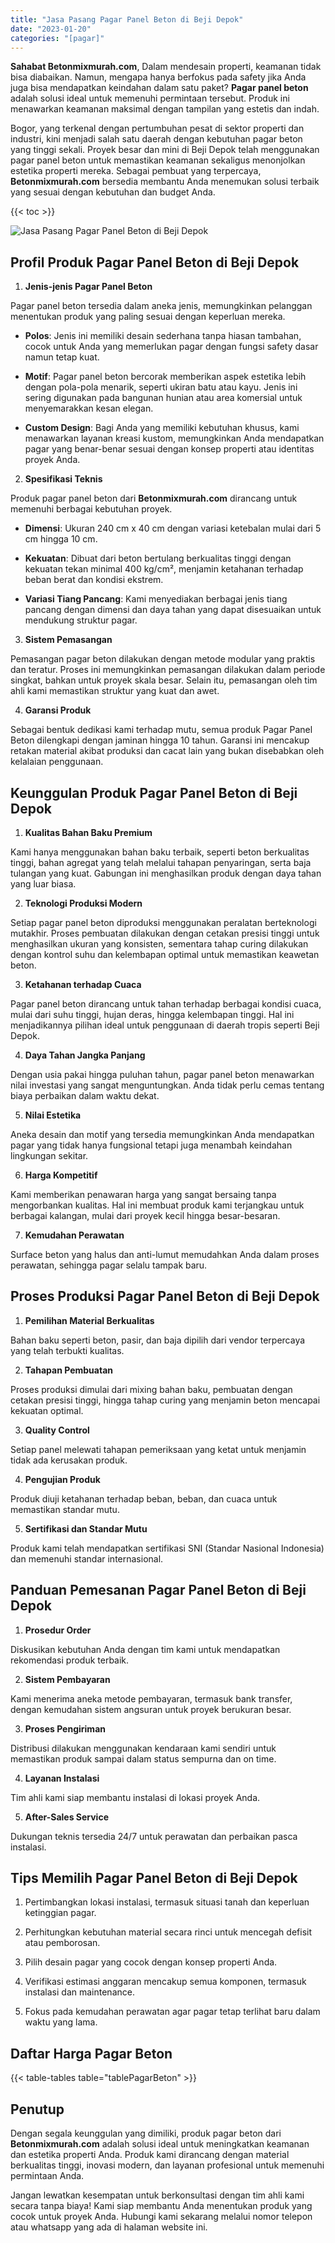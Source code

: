 ```yaml
---
title: "Jasa Pasang Pagar Panel Beton di Beji Depok"
date: "2023-01-20"
categories: "[pagar]"
---
```


**Sahabat Betonmixmurah.com**, Dalam mendesain properti, keamanan tidak bisa diabaikan. Namun, mengapa hanya berfokus pada safety jika Anda juga bisa mendapatkan keindahan dalam satu paket? **Pagar panel beton** adalah solusi ideal untuk memenuhi permintaan tersebut. Produk ini menawarkan keamanan maksimal dengan tampilan yang estetis dan indah.  

Bogor, yang terkenal dengan pertumbuhan pesat di sektor properti dan industri, kini menjadi salah satu daerah dengan kebutuhan pagar beton yang tinggi sekali. Proyek besar dan mini di Beji Depok telah menggunakan pagar panel beton untuk memastikan keamanan sekaligus menonjolkan estetika properti mereka. Sebagai pembuat yang terpercaya, **Betonmixmurah.com** bersedia membantu Anda menemukan solusi terbaik yang sesuai dengan kebutuhan dan budget Anda.

{{< toc >}}

![Jasa Pasang Pagar Panel Beton di Beji Depok](/images/pagar/pagar-beton-07.jpg)

## Profil Produk Pagar Panel Beton di Beji Depok

1. **Jenis-jenis Pagar Panel Beton**  

Pagar panel beton tersedia dalam aneka jenis, memungkinkan pelanggan menentukan produk yang paling sesuai dengan keperluan mereka.  

- **Polos**: Jenis ini memiliki desain sederhana tanpa hiasan tambahan, cocok untuk Anda yang memerlukan pagar dengan fungsi safety dasar namun tetap kuat.  

- **Motif**: Pagar panel beton bercorak memberikan aspek estetika lebih dengan pola-pola menarik, seperti ukiran batu atau kayu. Jenis ini sering digunakan pada bangunan hunian atau area komersial untuk menyemarakkan kesan elegan.  

- **Custom Design**: Bagi Anda yang memiliki kebutuhan khusus, kami menawarkan layanan kreasi kustom, memungkinkan Anda mendapatkan pagar yang benar-benar sesuai dengan konsep properti atau identitas proyek Anda.  

2. **Spesifikasi Teknis**  

Produk pagar panel beton dari **Betonmixmurah.com** dirancang untuk memenuhi berbagai kebutuhan proyek.  

- **Dimensi**: Ukuran 240 cm x 40 cm dengan variasi ketebalan mulai dari 5 cm hingga 10 cm.  

- **Kekuatan**: Dibuat dari beton bertulang berkualitas tinggi dengan kekuatan tekan minimal 400 kg/cm², menjamin ketahanan terhadap beban berat dan kondisi ekstrem.  

- **Variasi Tiang Pancang**: Kami menyediakan berbagai jenis tiang pancang dengan dimensi dan daya tahan yang dapat disesuaikan untuk mendukung struktur pagar.  

3. **Sistem Pemasangan**  

Pemasangan pagar beton dilakukan dengan metode modular yang praktis dan teratur. Proses ini memungkinkan pemasangan dilakukan dalam periode singkat, bahkan untuk proyek skala besar. Selain itu, pemasangan oleh tim ahli kami memastikan struktur yang kuat dan awet.  

4. **Garansi Produk**  

Sebagai bentuk dedikasi kami terhadap mutu, semua produk Pagar Panel Beton dilengkapi dengan jaminan hingga 10 tahun. Garansi ini mencakup retakan material akibat produksi dan cacat lain yang bukan disebabkan oleh kelalaian penggunaan.

## Keunggulan Produk Pagar Panel Beton di Beji Depok 

1. **Kualitas Bahan Baku Premium**  

Kami hanya menggunakan bahan baku terbaik, seperti beton berkualitas tinggi, bahan agregat yang telah melalui tahapan penyaringan, serta baja tulangan yang kuat. Gabungan ini menghasilkan produk dengan daya tahan yang luar biasa.  

2. **Teknologi Produksi Modern**  

Setiap pagar panel beton diproduksi menggunakan peralatan berteknologi mutakhir. Proses pembuatan dilakukan dengan cetakan presisi tinggi untuk menghasilkan ukuran yang konsisten, sementara tahap curing dilakukan dengan kontrol suhu dan kelembapan optimal untuk memastikan keawetan beton.  

3. **Ketahanan terhadap Cuaca**  

Pagar panel beton dirancang untuk tahan terhadap berbagai kondisi cuaca, mulai dari suhu tinggi, hujan deras, hingga kelembapan tinggi. Hal ini menjadikannya pilihan ideal untuk penggunaan di daerah tropis seperti Beji Depok.  

4. **Daya Tahan Jangka Panjang**  

Dengan usia pakai hingga puluhan tahun, pagar panel beton menawarkan nilai investasi yang sangat menguntungkan. Anda tidak perlu cemas tentang biaya perbaikan dalam waktu dekat.  

5. **Nilai Estetika**  

Aneka desain dan motif yang tersedia memungkinkan Anda mendapatkan pagar yang tidak hanya fungsional tetapi juga menambah keindahan lingkungan sekitar.  

6. **Harga Kompetitif**  

Kami memberikan penawaran harga yang sangat bersaing tanpa mengorbankan kualitas. Hal ini membuat produk kami terjangkau untuk berbagai kalangan, mulai dari proyek kecil hingga besar-besaran.  

7. **Kemudahan Perawatan**  

Surface beton yang halus dan anti-lumut memudahkan Anda dalam proses perawatan, sehingga pagar selalu tampak baru.

## Proses Produksi Pagar Panel Beton di Beji Depok

1. **Pemilihan Material Berkualitas**  

Bahan baku seperti beton, pasir, dan baja dipilih dari vendor terpercaya yang telah terbukti kualitas.

2. **Tahapan Pembuatan**  

Proses produksi dimulai dari mixing bahan baku, pembuatan dengan cetakan presisi tinggi, hingga tahap curing yang menjamin beton mencapai kekuatan optimal.

3. **Quality Control**  

Setiap panel melewati tahapan pemeriksaan yang ketat untuk menjamin tidak ada kerusakan produk.

4. **Pengujian Produk**  

Produk diuji ketahanan terhadap beban, beban, dan cuaca untuk memastikan standar mutu.

5. **Sertifikasi dan Standar Mutu**  

Produk kami telah mendapatkan sertifikasi SNI (Standar Nasional Indonesia) dan memenuhi standar internasional.

## Panduan Pemesanan Pagar Panel Beton di Beji Depok

1. **Prosedur Order**  

Diskusikan kebutuhan Anda dengan tim kami untuk mendapatkan rekomendasi produk terbaik.

2. **Sistem Pembayaran**  

Kami menerima aneka metode pembayaran, termasuk bank transfer, dengan kemudahan sistem angsuran untuk proyek berukuran besar.

3. **Proses Pengiriman**  

Distribusi dilakukan menggunakan kendaraan kami sendiri untuk memastikan produk sampai dalam status sempurna dan on time.

4. **Layanan Instalasi**  

Tim ahli kami siap membantu instalasi di lokasi proyek Anda.

5. **After-Sales Service**  

Dukungan teknis tersedia 24/7 untuk perawatan dan perbaikan pasca instalasi.

## Tips Memilih Pagar Panel Beton di Beji Depok

1. Pertimbangkan lokasi instalasi, termasuk situasi tanah dan keperluan ketinggian pagar.  

2. Perhitungkan kebutuhan material secara rinci untuk mencegah defisit atau pemborosan.  

3. Pilih desain pagar yang cocok dengan konsep properti Anda.  

4. Verifikasi estimasi anggaran mencakup semua komponen, termasuk instalasi dan maintenance.  

5. Fokus pada kemudahan perawatan agar pagar tetap terlihat baru dalam waktu yang lama.

## Daftar Harga Pagar Beton

{{< table-tables table="tablePagarBeton" >}}

## Penutup

Dengan segala keunggulan yang dimiliki, produk pagar beton dari **Betonmixmurah.com** adalah solusi ideal untuk meningkatkan keamanan dan estetika properti Anda. Produk kami dirancang dengan material berkualitas tinggi, inovasi modern, dan layanan profesional untuk memenuhi permintaan Anda.  

Jangan lewatkan kesempatan untuk berkonsultasi dengan tim ahli kami secara tanpa biaya! Kami siap membantu Anda menentukan produk yang cocok untuk proyek Anda. Hubungi kami sekarang melalui nomor telepon atau whatsapp yang ada di halaman website ini.